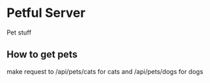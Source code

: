 # Petful Server

Pet stuff

## How to get pets

make request to /api/pets/cats for cats and /api/pets/dogs for dogs
